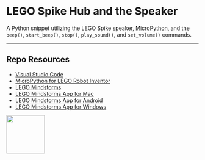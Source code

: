 # LEGO Spike Hub and the Speaker

A Python snippet utilizing the LEGO Spike speaker, [MicroPython](https://lego.github.io/MINDSTORMS-Robot-Inventor-hub-API/), and the `beep()`, `start_beep()`, `stop()`, `play_sound()`, and `set_volume()` commands.

***

## Repo Resources

* [Visual Studio Code](https://code.visualstudio.com/)
* [MicroPython for LEGO Robot Inventor](https://www.lego.com/en-ca/themes/mindstorms/downloads)
* [LEGO Mindstorms](https://www.lego.com/en-ca/themes/mindstorms)
* [LEGO Mindstorms App for Mac](https://apps.apple.com/us/app/lego-mindstorms-inventor/id1515448947)
* [LEGO Mindstorms App for Android](https://play.google.com/store/apps/details?id=com.lego.retail.mindstorms)
* [LEGO Mindstorms App for Windows](https://www.microsoft.com/store/apps/9N7GN3KC2GK6)

<a href="https://codeadam.ca">
<img src="https://codeadam.ca/images/code-block.png" width="100">
</a>

